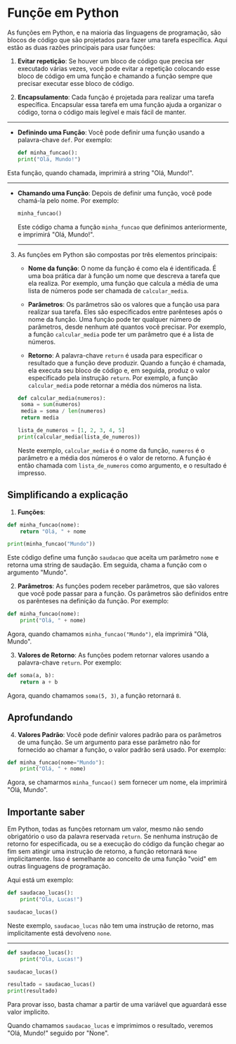 # Funçõe em Python

As funções em Python, e na maioria das linguagens de programação, são blocos de código que são projetados para fazer uma tarefa específica. Aqui estão as duas razões principais para usar funções:

1. **Evitar repetição**: Se houver um bloco de código que precisa ser executado várias vezes, você pode evitar a repetição colocando esse bloco de código em uma função e chamando a função sempre que precisar executar esse bloco de código.

2. **Encapsulamento**: Cada função é projetada para realizar uma tarefa específica. Encapsular essa tarefa em uma função ajuda a organizar o código, torna o código mais legível e mais fácil de manter.

---

- **Definindo uma Função**: Você pode definir uma função usando a palavra-chave `def`. Por exemplo:

  ```python
  def minha_funcao():
  print("Olá, Mundo!")
  ```

Esta função, quando chamada, imprimirá a string "Olá, Mundo!".

---

- **Chamando uma Função**: Depois de definir uma função, você pode chamá-la pelo nome. Por exemplo:

  ```python
  minha_funcao()
  ```

  Este código chama a função `minha_funcao` que definimos anteriormente, e imprimirá "Olá, Mundo!".

  ***

3. As funções em Python são compostas por três elementos principais:

   - **Nome da função**: O nome da função é como ela é identificada. É uma boa prática dar à função um nome que descreva a tarefa que ela realiza. Por exemplo, uma função que calcula a média de uma lista de números pode ser chamada de `calcular_media`.

   - **Parâmetros**: Os parâmetros são os valores que a função usa para realizar sua tarefa. Eles são especificados entre parênteses após o nome da função. Uma função pode ter qualquer número de parâmetros, desde nenhum até quantos você precisar. Por exemplo, a função `calcular_media` pode ter um parâmetro que é a lista de números.

   - **Retorno**: A palavra-chave `return` é usada para especificar o resultado que a função deve produzir. Quando a função é chamada, ela executa seu bloco de código e, em seguida, produz o valor especificado pela instrução `return`. Por exemplo, a função `calcular_media` pode retornar a média dos números na lista.

   ```python
   def calcular_media(numeros):
    soma = sum(numeros)
    media = soma / len(numeros)
    return media
   ```

   ```python
   lista_de_numeros = [1, 2, 3, 4, 5]
   print(calcular_media(lista_de_numeros))
   ```

   Neste exemplo, `calcular_media` é o nome da função, `numeros` é o parâmetro e a média dos números é o valor de retorno. A função é então chamada com `lista_de_numeros` como argumento, e o resultado é impresso.

## Simplificando a explicação

1. **Funções**:

```python
def minha_funcao(nome):
    return "Olá, " + nome

print(minha_funcao("Mundo"))
```

Este código define uma função `saudacao` que aceita um parâmetro `nome` e retorna uma string de saudação. Em seguida, chama a função com o argumento "Mundo".

2. **Parâmetros**: As funções podem receber parâmetros, que são valores que você pode passar para a função. Os parâmetros são definidos entre os parênteses na definição da função. Por exemplo:

```python
def minha_funcao(nome):
    print("Olá, " + nome)
```

Agora, quando chamamos `minha_funcao("Mundo")`, ela imprimirá "Olá, Mundo".

3. **Valores de Retorno**: As funções podem retornar valores usando a palavra-chave `return`. Por exemplo:

```python
def soma(a, b):
    return a + b
```

Agora, quando chamamos `soma(5, 3)`, a função retornará `8`.

## Aprofundando

4. **Valores Padrão**: Você pode definir valores padrão para os parâmetros de uma função. Se um argumento para esse parâmetro não for fornecido ao chamar a função, o valor padrão será usado. Por exemplo:

```python
def minha_funcao(nome="Mundo"):
    print("Olá, " + nome)
```

Agora, se chamarmos `minha_funcao()` sem fornecer um nome, ela imprimirá "Olá, Mundo".

## Importante saber

Em Python, todas as funções retornam um valor, mesmo não sendo obrigatório o uso da palavra reservada `return`. Se nenhuma instrução de retorno for especificada, ou se a execução do código da função chegar ao fim sem atingir uma instrução de retorno, a função retornará `None` implicitamente. Isso é semelhante ao conceito de uma função "void" em outras linguagens de programação.

Aqui está um exemplo:

```python
def saudacao_lucas():
    print("Ola, Lucas!")

saudacao_lucas()
```

Neste exemplo, `saudacao_lucas` não tem uma instrução de retorno, mas implicitamente está devolveno `none`.

---

```python
def saudacao_lucas():
    print("Ola, Lucas!")

saudacao_lucas()

resultado = saudacao_lucas()
print(resultado)
```

Para provar isso, basta chamar a partir de uma variável que aguardará esse valor implicito.

Quando chamamos `saudacao_lucas` e imprimimos o resultado, veremos "Olá, Mundo!" seguido por "None".
